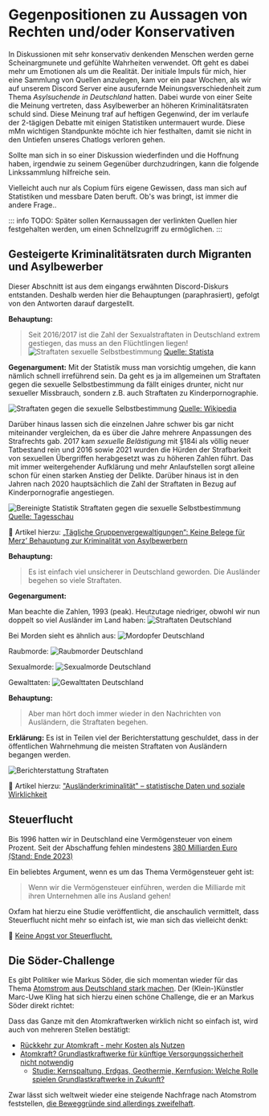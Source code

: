 <script setup>
    import YoutubeEmbed from '../../components/YoutubeEmbed.vue'
</script>

# Gegenpositionen zu Aussagen von Rechten und/oder Konservativen

In Diskussionen mit sehr konservativ denkenden Menschen werden gerne Scheinargmunete und gefühlte Wahrheiten verwendet. Oft geht es dabei mehr um Emotionen als um die Realität. Der initiale Impuls für mich, hier eine Sammlung von Quellen anzulegen, kam vor ein paar Wochen, als wir auf unserem Discord Server eine ausufernde Meinungsverschiedenheit zum Thema *Asylsuchende in Deutschland* hatten. Dabei wurde von einer Seite die Meinung vertreten, dass Asylbewerber an höheren Kriminalitätsraten schuld sind. Diese Meinung traf auf heftigen Gegenwind, der im verlaufe der 2-tägigen Debatte mit einigen Statistiken untermauert wurde. Diese mMn wichtigen Standpunkte möchte ich hier festhalten, damit sie nicht in den Untiefen unseres Chatlogs verloren gehen.

Sollte man sich in so einer Diskussion wiederfinden und die Hoffnung haben, irgendwie zu seinem Gegenüber durchzudringen, kann die folgende Linkssammlung hilfreiche sein. 

Vielleicht auch nur als Copium fürs eigene Gewissen, dass man sich auf Statistiken und messbare Daten beruft. Ob's was bringt, ist immer die andere Frage..

::: info TODO:
Später sollen Kernaussagen der verlinkten Quellen hier festgehalten werden, um einen Schnellzugriff zu ermöglichen.
:::

## Gesteigerte Kriminalitätsraten durch Migranten und Asylbewerber

Dieser Abschnitt ist aus dem eingangs erwähnten Discord-Diskurs entstanden. Deshalb werden hier die Behauptungen (paraphrasiert), gefolgt von den Antworten darauf dargestellt.

**Behauptung:**
> Seit 2016/2017 ist die Zahl der Sexualstraftaten in Deutschland extrem gestiegen, das muss an den Flüchtlingen liegen! ![Straftaten sexuelle Selbstbestimmung](https://media.discordapp.net/attachments/705754362256818178/1336688632655908906/image.jpg?ex=67b3e10c&is=67b28f8c&hm=ec3db3c2711636a62c13a4ed6a9b486025480a457103c1f6f5538404bd68621e&=&format=webp&width=309&height=670)
[Quelle: Statista](https://de.statista.com/statistik/daten/studie/550357/umfrage/anzahl-der-straftaten-gegen-die-sexuelle-selbstbestimmung-in-deutschland/)

**Gegenargument:**
Mit der Statistik muss man vorsichtig umgehen, die kann nämlich schnell irreführend sein. Da geht es ja im allgemeinen um Straftaten gegen die sexuelle Selbstbestimmung da fällt einiges drunter, nicht nur sexueller Missbrauch, sondern z.B. auch Straftaten zu Kinderpornographie.

![Straftaten gegen die sexuelle Selbstbestimmung](https://media.discordapp.net/attachments/705754362256818178/1336707899023556618/xsPuTTk.png?ex=67b3f2fd&is=67b2a17d&hm=695d43234153db3176015c366487414d9224da66ad8195d086b1beb3b132614c&=&format=webp&quality=lossless&width=608&height=671)
[Quelle: Wikipedia](https://de.wikipedia.org/wiki/Straftaten_gegen_die_sexuelle_Selbstbestimmung)

Darüber hinaus lassen sich die einzelnen Jahre schwer bis gar nicht miteinander vergleichen, da es über die Jahre mehrere Anpassungen des Strafrechts gab. 2017 kam *sexuelle Belästigung* mit §184i als völlig neuer Tatbestand rein und 2016 sowie 2021 wurden die Hürden der Strafbarkeit von sexuellen Übergriffen herabgesetzt was zu höheren Zahlen führt. Das mit immer weitergehender Aufklärung und mehr Anlaufstellen sorgt alleine schon für einen starken Anstieg der Delikte. Darüber hinaus ist in den Jahren nach 2020 hauptsächlich die Zahl der Straftaten in Bezug auf Kinderpornografie angestiegen. 

![Bereinigte Statistik Straftaten gegen die sexuelle Selbstbestimmung](https://media.discordapp.net/attachments/705754362256818178/1336707899308638298/BLcLTvh.png?ex=67b3f2fe&is=67b2a17e&hm=42d49620785674c17d8a2ea75fa1aa6aef26cc5b4cb9a425d335c19b7d0393e0&=&format=webp&quality=lossless)
[Quelle: Tagesschau](https://www.tagesschau.de/faktenfinder/straftaten-sexuelle-selbstbestimmung-100.html)

:newspaper: Artikel hierzu:
[„Tägliche Gruppenvergewaltigungen“: Keine Belege für Merz’ Behauptung zur Kriminalität von Asylbewerbern](https://correctiv.org/faktencheck/2025/02/05/taegliche-gruppenvergewaltigungen-keine-belege-fuer-merz-behauptung-zur-kriminalitaet-von-asylbewerbern/)

**Behauptung:**
> Es ist einfach viel unsicherer in Deutschland geworden. Die Ausländer begehen so viele Straftaten.

**Gegenargument:**

Man beachte die Zahlen, 1993 (peak). Heutzutage niedriger, obwohl wir nun doppelt so viel Ausländer im Land haben:
![Straftaten Deutschland](https://media.discordapp.net/attachments/705754362256818178/1336735656558460970/image.png?ex=67b40cd7&is=67b2bb57&hm=27aa61f3b2979ced9232cef0dca6046dc51d62a7723447f7bef882c534fad7e2&=&format=webp&quality=lossless&width=934&height=586)

Bei Morden sieht es ähnlich aus:
![Mordopfer Deutschland](https://media.discordapp.net/attachments/705754362256818178/1336735869964517386/image.png?ex=67b40d0a&is=67b2bb8a&hm=836079ca9f824f6be6da2904d0416cd8ed55b9da88f260eae3e0b0a053cfb490&=&format=webp&quality=lossless&width=934&height=485)

Raubmorde: 
![Raubmorder Deutschland](https://media.discordapp.net/attachments/705754362256818178/1336735921990537286/image.png?ex=67b40d17&is=67b2bb97&hm=1f82f115f2d86164aa6163c2df7f9213d2f4ac96bb2510dc0d5e6fa7fd2a3ab5&=&format=webp&quality=lossless&width=934&height=489)

Sexualmorde:
![Sexualmorde Deutschland](https://media.discordapp.net/attachments/705754362256818178/1336735966026534984/image.png?ex=67b40d21&is=67b2bba1&hm=295287ce53eb9fa931f8e00784f0357c5b110ba872808c79719436f817f50755&=&format=webp&quality=lossless&width=934&height=499)

Gewalttaten:
![Gewalttaten Deutschland](https://media.discordapp.net/attachments/705754362256818178/1336736030958551081/image.png?ex=67b40d31&is=67b2bbb1&hm=b7f0a1d3978a37e092821dcefecf940b438195ce20240893e2e997805761e2b4&=&format=webp&quality=lossless&width=934&height=546)

**Behauptung:**
> Aber man hört doch immer wieder in den Nachrichten von Ausländern, die Straftaten begehen.

**Erklärung:**
Es ist in Teilen viel der Berichterstattung geschuldet, dass in der öffentlichen Wahrnehmung die meisten Straftaten von Ausländern begangen werden.

![Berichterstattung Straftaten](https://media.discordapp.net/attachments/705754362256818178/1336736095697895616/image.png?ex=67b40d40&is=67b2bbc0&hm=c05eb1b637bc678fbf2b1f3088ce2d93a31e8d0a6be883ca11f2b0bab30799f7&=&format=webp&quality=lossless&width=934&height=304)

:newspaper: Artikel hierzu:
["Ausländerkriminalität" – statistische Daten und soziale Wirklichkeit](https://www.bpb.de/themen/innere-sicherheit/dossier-innere-sicherheit/76639/auslaenderkriminalitaet-statistische-daten-und-soziale-wirklichkeit/)

## Steuerflucht

Bis 1996 hatten wir in Deutschland eine Vermögensteuer von einem Prozent. Seit der Abschaffung fehlen mindestens [380 Milliarden Euro (Stand: Ende 2023)](https://www.oxfam.de/ueber-uns/publikationen/vermoegenssteuer-keine-angst-steuerflucht)

Ein beliebtes Argument, wenn es um das Thema Vermögensteuer geht ist: 
> Wenn wir die Vermögensteuer einführen, werden die Milliarde mit ihren Unternehmen alle ins Ausland gehen!

Oxfam hat hierzu eine Studie veröffentlicht, die anschaulich vermittelt, dass Steuerflucht nicht mehr so einfach ist, wie man sich das vielleicht denkt:

:page_facing_up: [Keine Angst vor Steuerflucht.](https://www.oxfam.de/system/files/documents/oxfam_netzwerk_steuergerechtigkeit_2024_keine_angst_vor_steuerflucht_final.pdf)


## Die Söder-Challenge

Es gibt Politiker wie Markus Söder, die sich momentan wieder für das Thema [Atomstrom aus Deutschland stark machen](https://www.deutschlandfunk.de/soeder-csu-will-comeback-der-atomkraft-forcieren-und-die-fusionsforschung-voranbringen-100.html). 
Der (Klein-)Künstler Marc-Uwe Kling hat sich hierzu einen schöne Challenge, die er an Markus Söder direkt richtet:

<YoutubeEmbed watchId="wVWBC9iJ8Hk"/>

Dass das Ganze mit den Atomkraftwerken wirklich nicht so einfach ist, wird auch von mehreren Stellen bestätigt:
- [Rückkehr zur Atomkraft - mehr Kosten als Nutzen](https://www.tagesschau.de/wissen/technologie/atomkraft-128.html)
- [Atomkraft? Grundlastkraftwerke für künftige Versorgungssicherheit nicht notwendig](https://www.mdr.de/wissen/umwelt-klima/energiesystem-erneuerbare-gundlastkraftwerk-atomkraftwerke-akw-nicht-notwendig-100.html)
    -  [Studie: Kernspaltung, Erdgas, Geothermie, Kernfusion: Welche Rolle spielen Grundlastkraftwerke in Zukunft?](https://energiesysteme-zukunft.de/publikationen/stellungnahme/grundlastkraftwerke) 

Zwar lässt sich weltweit wieder eine steigende Nachfrage nach Atomstrom feststellen, [die Beweggründe sind allerdings zweifelhaft](https://www.mdr.de/wissen/umwelt-klima/kernenergie-atomkraft-internationale-energieagentur-sieht-comeback-akw-100.html). 